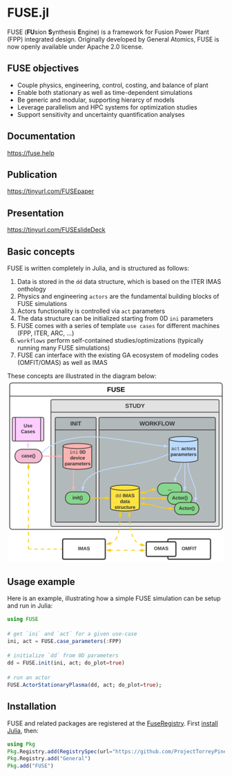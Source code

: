 # FUSE.jl

FUSE (**FU**sion **S**ynthesis **E**ngine) is a framework for Fusion Power Plant (FPP) integrated design.
Originally developed by General Atomics, FUSE is now openly available under Apache 2.0 license.

## FUSE objectives

* Couple physics, engineering, control, costing, and balance of plant
* Enable both stationary as well as time-dependent simulations
* Be generic and modular, supporting hierarcy of models
* Leverage parallelism and HPC systems for optimization studies
* Support sensitivity and uncertainty quantification analyses

## Documentation
https://fuse.help

## Publication
https://tinyurl.com/FUSEpaper

## Presentation
https://tinyurl.com/FUSEslideDeck

## Basic concepts

FUSE is written completely in Julia, and is structured as follows:
1. Data is stored in the `dd` data structure, which is based on the ITER IMAS onthology
1. Physics and engineering `actors` are the fundamental building blocks of FUSE simulations
1. Actors functionality is controlled via `act` parameters
1. The data structure can be initialized starting from 0D `ini` parameters
1. FUSE comes with a series of template `use cases` for different machines (FPP, ITER, ARC, ...)
1. `workflows` perform self-contained studies/optimizations (typically running many FUSE simulations)
1. FUSE can interface with the existing GA ecosystem of modeling codes (OMFIT/OMAS) as well as IMAS

These concepts are illustrated in the diagram below:
![svg](./docs/src/assets/FUSE.svg)

## Usage example
Here is an example, illustrating how a simple FUSE simulation can be setup and run in Julia:

```julia
using FUSE

# get `ini` and `act` for a given use-case
ini, act = FUSE.case_parameters(:FPP)

# initialize `dd` from 0D parameters
dd = FUSE.init(ini, act; do_plot=true)

# run an actor
FUSE.ActorStationaryPlasma(dd, act; do_plot=true);
```

## Installation

FUSE and related packages are registered at the [FuseRegistry](https://github.com/ProjectTorreyPines/FuseRegistry.jl/). First [install Julia](https://github.com/JuliaLang/juliaup?tab=readme-ov-file#juliaup---julia-version-manager), then:

```julia
using Pkg
Pkg.Registry.add(RegistrySpec(url="https://github.com/ProjectTorreyPines/FuseRegistry.jl.git"))
Pkg.Registry.add("General")
Pkg.add("FUSE")
```
